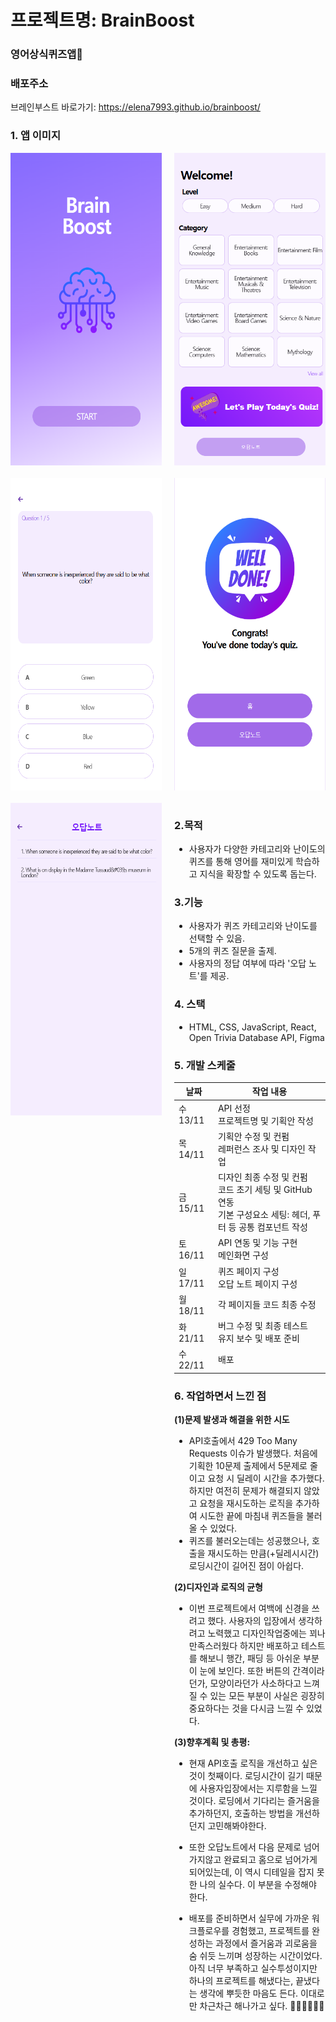 # 프로젝트명: BrainBoost

### 영어상식퀴즈앱👀

### 배포주소

브레인부스트 바로가기: <https://elena7993.github.io/brainboost/>

### 1. 앱 이미지

<div style="display: grid; grid-template-columns: repeat(2, 1fr); gap: 20px;">
<img src="./public/bb_images/bb_home.png" alt="홈화면" width="300" height="500">
<img src="./public/bb_images/bb_main.png" alt="메인화면" width="300" height="500">
<img src="./public/bb_images/bb_quiz.png" alt="퀴즈화면" width="300" height="500">
<img src="./public/bb_images/bb_feedback.png" alt="피드백화면" width="300" height="500">
<img src="./public/bb_images/bb_ox.png" alt="오답노트화면" width="300" height="500">

<div>

<p style="margin: 20px 0;"></p>

### 2.목적

- 사용자가 다양한 카테고리와 난이도의 퀴즈를 통해 영어를 재미있게 학습하고 지식을 확장할 수 있도록 돕는다.

### 3.기능

- 사용자가 퀴즈 카테고리와 난이도를 선택할 수 있음.
- 5개의 퀴즈 질문을 출제.
- 사용자의 정답 여부에 따라 '오답 노트'를 제공.

### 4. 스택

- HTML, CSS, JavaScript, React, Open Trivia Database API, Figma

### 5. 개발 스케줄

| 날짜     | 작업 내용                                                                                                         |
| -------- | ----------------------------------------------------------------------------------------------------------------- |
| 수 13/11 | API 선정<br>프로젝트명 및 기획안 작성                                                                             |
| 목 14/11 | 기획안 수정 및 컨펌<br>레퍼런스 조사 및 디자인 작업                                                               |
| 금 15/11 | 디자인 최종 수정 및 컨펌<br>코드 초기 세팅 및 GitHub 연동<br>기본 구성요소 세팅: 헤더, 푸터 등 공통 컴포넌트 작성 |
| 토 16/11 | API 연동 및 기능 구현<br>메인화면 구성                                                                            |
| 일 17/11 | 퀴즈 페이지 구성<br>오답 노트 페이지 구성                                                                         |
| 월 18/11 | 각 페이지들 코드 최종 수정                                                                                        |
| 화 21/11 | 버그 수정 및 최종 테스트<br>유지 보수 및 배포 준비                                                                |
| 수 22/11 | 배포                                                                                                              |

### **6. 작업하면서 느낀 점**

**(1)문제 발생과 해결을 위한 시도**

- API호출에서 429 Too Many Requests 이슈가 발생했다.
  처음에 기획한 10문제 출제에서 5문제로 줄이고 요청 시 딜레이 시간을 추가했다. 하지만 여전히 문제가 해결되지 않았고 요청을 재시도하는 로직을 추가하여 시도한 끝에 마침내 퀴즈들을 불러올 수 있었다.
- 퀴즈를 불러오는데는 성공했으나, 호출을 재시도하는 만큼(+딜레시시간) 로딩시간이 길어진 점이 아쉽다.

**(2)디자인과 로직의 균형**

- 이번 프로젝트에서 여백에 신경을 쓰려고 했다. 사용자의 입장에서 생각하려고 노력했고 디자인작업중에는 꾀나 만족스러웠다 하지만 배포하고 테스트를 해보니 행간, 패딩 등 아쉬운 부분이 눈에 보인다. 또한 버튼의 간격이라던가, 모양이라던가 사소하다고 느껴질 수 있는 모든 부분이 사실은 굉장히 중요하다는 것을 다시금 느낄 수 있었다.

**(3)향후계획 및 총평:**

- 현재 API호출 로직을 개선하고 싶은 것이 첫째이다. 로딩시간이 길기 때문에 사용자입장에서는 지루함을 느낄 것이다. 로딩에서 기다리는 즐거움을 추가하던지, 호출하는 방법을 개선하던지 고민해봐야한다.

- 또한 오답노트에서 다음 문제로 넘어가지않고 완료되고 홈으로 넘어가게 되어있는데, 이 역시 디테일을 잡지 못한 나의 실수다. 이 부분을 수정해야 한다.

- 배포를 준비하면서 실무에 가까운 워크플로우를 경험했고, 프로젝트를 완성하는 과정에서 즐거움과 괴로움을 숨 쉬듯 느끼며 성장하는 시간이었다. 아직 너무 부족하고 실수투성이지만 하나의 프로젝트를 해냈다는, 끝냈다는 생각에 뿌듯한 마음도 든다. 이대로만 차근차근 해나가고 싶다. 💪🏼💪🏼💪🏼
